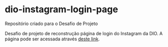 # dio-instagram-login-page

Repositório criado para o Desafio de Projeto

Desafio de projeto de reconstrução página de login do Instagram da DIO.
A página pode ser acessada através [deste link](https://raw.githubusercontent.com/ericfonsecalima/dio-instagram-login-page/pages/login.html).
